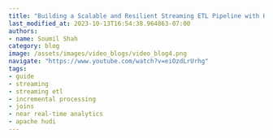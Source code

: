 ```yaml
---
title: "Building a Scalable and Resilient Streaming ETL Pipeline with Hudi's Incremental Processing #1"
last_modified_at: 2023-10-13T16:54:38.964863-07:00
authors:
- name: Soumil Shah
category: blog
image: /assets/images/video_blogs/video_blog4.png
navigate: "https://www.youtube.com/watch?v=eiOzdLrUrhg"
tags:
- guide
- streaming
- streaming etl
- incremental processing
- joins
- near real-time analytics
- apache hudi
---
```

